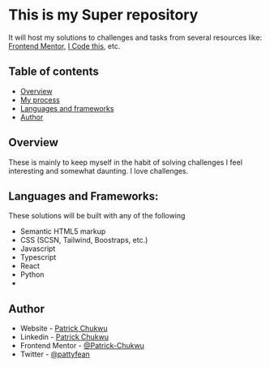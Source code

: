 # This is my Super repository

It will host my solutions to challenges and tasks from several resources like: [Frontend Mentor](https://www.frontendmentor.io),  [I Code this](https://icodethis.com), etc.

## Table of contents

  - [Overview](#overview)
  - [My process](#my-process)
  - [Languages and frameworks](#built-with)
  - [Author](#author)

## Overview
These is mainly to keep myself in the habit of solving challenges I feel interesting and somewhat daunting.
I love challenges.






   
##  Languages and Frameworks:

These solutions will be built with any of the following
- Semantic HTML5 markup
- CSS (SCSN, Tailwind, Boostraps, etc.)
- Javascript
- Typescript
- React
- Python
- 



## Author

- Website - [Patrick Chukwu](https://www.your-site.com)
- Linkedin - [Patrick Chukwu](https://www.linkedin.com/in/patrick-chukwu)
- Frontend Mentor - [@Patrick-Chukwu](https://www.frontendmentor.io/profile/Patrick-Chukwu)
- Twitter - [@pattyfean](https://www.twitter.com/d_patrickchukwu)



